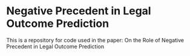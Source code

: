 # Negative Precedent in Legal Outcome Prediction
This is a repository for code used in the paper: On the Role of Negative Precedent in Legal Outcome Prediction
